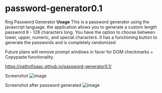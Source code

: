 # password-generator0.1
Rng Password Generator
**Usage**
This is a password generator using the javascript language. the application allows you to generate a custom length password 8 - 128 characters long. You have the option to choose between lower, upper, numeric, and special characters. It has a functioning button to generate the passwords and is completely randomized

Future plans will remove prompt windows in favor for DOM checkmarks + Copypaste functionality.

https://oathofisaac.github.io/password-generator0.1/

Screenshot
![image](https://user-images.githubusercontent.com/98298450/155924769-bb6794f5-9876-47f9-82be-42a3d55ed066.png)

Screenshot after password generated
![image](https://user-images.githubusercontent.com/98298450/155924978-1afa15d2-64a0-4ffb-a870-61219c218899.png)



